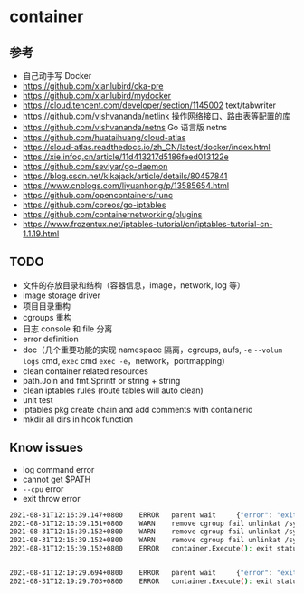 # container


## 参考
- 自己动手写 Docker
- https://github.com/xianlubird/cka-pre
- https://github.com/xianlubird/mydocker
- https://cloud.tencent.com/developer/section/1145002 text/tabwriter
- https://github.com/vishvananda/netlink 操作网络接口、路由表等配置的库
- https://github.com/vishvananda/netns Go 语言版 netns
- https://github.com/huataihuang/cloud-atlas
- https://cloud-atlas.readthedocs.io/zh_CN/latest/docker/index.html
- https://xie.infoq.cn/article/11d413217d5186feed013122e
- https://github.com/sevlyar/go-daemon
- https://blog.csdn.net/kikajack/article/details/80457841
- https://www.cnblogs.com/liyuanhong/p/13585654.html
- https://github.com/opencontainers/runc
- https://github.com/coreos/go-iptables
- https://github.com/containernetworking/plugins
- https://www.frozentux.net/iptables-tutorial/cn/iptables-tutorial-cn-1.1.19.html

## TODO
- 文件的存放目录和结构（容器信息，image，network, log 等）
- image storage driver
- 项目目录重构
- cgroups 重构
- 日志 console 和 file 分离
- error definition
- doc（几个重要功能的实现 namespace 隔离，cgroups, aufs, `-e` `--volum` `logs` cmd, `exec` cmd `exec -e`，network，portmapping）
- clean container related resources
- path.Join and fmt.Sprintf or string + string
- clean iptables rules (route tables will auto clean)
- unit test
- iptables pkg create chain and add comments with containerid
- mkdir all dirs in hook function

## Know issues
- log command error
- cannot get $PATH
- `--cpu` error
- exit throw error

```bash
2021-08-31T12:16:39.147+0800    ERROR   parent wait     {"error": "exit status 130"}
2021-08-31T12:16:39.151+0800    WARN    remove cgroup fail unlinkat /sys/fs/cgroup/cpuset/q.container.cgroup/cpuset.memory_spread_slab: operation not permitted
2021-08-31T12:16:39.152+0800    WARN    remove cgroup fail unlinkat /sys/fs/cgroup/memory/q.container.cgroup/memory.kmem.tcp.max_usage_in_bytes: operation not permitted
2021-08-31T12:16:39.152+0800    WARN    remove cgroup fail unlinkat /sys/fs/cgroup/cpu,cpuacct/q.container.cgroup/cpu.rt_period_us: operation not permitted
2021-08-31T12:16:39.152+0800    ERROR   container.Execute(): exit status 130


2021-08-31T12:19:29.694+0800    ERROR   parent wait     {"error": "exit status 130"}
2021-08-31T12:19:29.703+0800    ERROR   container.Execute(): exit status 130
```

